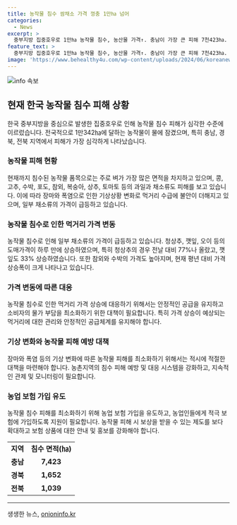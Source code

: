 ```yaml
---
title: 농작물 침수 쌈채소 가격 껑충 1만㏊ 넘어
categories:
  - News
excerpt: >
  중부지방 집중호우로 1만㏊ 농작물 침수, 농산물 가격↑. 충남이 가장 큰 피해 7천423㏊. 벼 7천581㏊로 최대 피해. 상추, 깻잎, 오이 등 가격 1일만에 급등, 청상추는 77% 상승, 깻잎은 33% 올라. 참외와 수박도 22% 상승. 장마와 폭염에 따른 수급 불안으로 먹거리 물가↑ 우려.
feature_text: >
  중부지방 집중호우로 1만㏊ 농작물 침수, 농산물 가격↑. 충남이 가장 큰 피해 7천423㏊. 벼 7천581㏊로 최대 피해. 상추, 깻잎, 오이 등 가격 1일만에 급등, 청상추는 77% 상승, 깻잎은 33% 올라. 참외와 수박도 22% 상승. 장마와 폭염에 따른 수급 불안으로 먹거리 물가↑ 우려.
image: 'https://www.behealthy4u.com/wp-content/uploads/2024/06/koreanews.jpg'
---
```


<p><img src="https://www.behealthy4u.com/wp-content/uploads/2024/06/koreanews.jpg" alt="info 속보" /></p>

<h2 data-ke-size="size26">현재 한국 농작물 침수 피해 상황</h2>

<p data-ke-size="size16">한국 중부지방을 중심으로 발생한 집중호우로 인해 농작물 침수 피해가 심각한 수준에 이르렀습니다. 전국적으로 1만342㏊에 달하는 농작물이 물에 잠겼으며, 특히 충남, 경북, 전북 지역에서 피해가 가장 심각하게 나타났습니다.</p>

<h3>농작물 피해 현황</h3>

<p data-ke-size="size16">현재까지 침수된 농작물 품목으로는 주로 벼가 가장 많은 면적을 차지하고 있으며, 콩, 고추, 수박, 포도, 참외, 복숭아, 상추, 토마토 등의 과일과 채소류도 피해를 보고 있습니다. 이에 따라 장마와 폭염으로 인한 기상상황 변화로 먹거리 수급에 불안이 더해지고 있으며, 일부 채소류의 가격이 급등하고 있습니다.</p>

<h3>농작물 침수로 인한 먹거리 가격 변동</h3>

<p data-ke-size="size16">농작물 침수로 인해 일부 채소류의 가격이 급등하고 있습니다. 청상추, 깻잎, 오이 등의 도매가격이 하루 만에 상승하였으며, 특히 청상추의 경우 전날 대비 77%나 올랐고, 깻잎도 33% 상승하였습니다. 또한 참외와 수박의 가격도 높아지며, 현재 평년 대비 가격 상승폭이 크게 나타나고 있습니다.</p>

<h3>가격 변동에 따른 대응</h3>

<p data-ke-size="size16">농작물 침수로 인한 먹거리 가격 상승에 대응하기 위해서는 안정적인 공급을 유지하고 소비자의 물가 부담을 최소화하기 위한 대책이 필요합니다. 특히 가격 상승이 예상되는 먹거리에 대한 관리와 안정적인 공급체계를 유지해야 합니다.</p>

<h3>기상 변화와 농작물 피해 예방 대책</h3>

<p data-ke-size="size16">장마와 폭염 등의 기상 변화에 따른 농작물 피해를 최소화하기 위해서는 적시에 적절한 대책을 마련해야 합니다. 농촌지역의 침수 피해 예방 및 대응 시스템을 강화하고, 지속적인 관제 및 모니터링이 필요합니다.</p>

<h3>농업 보험 가입 유도</h3>

<p data-ke-size="size16">농작물 침수 피해를 최소화하기 위해 농업 보험 가입을 유도하고, 농업인들에게 적극 보험에 가입하도록 지원이 필요합니다. 농작물 피해 시 보상을 받을 수 있는 제도를 보다 확대하고 보험 상품에 대한 안내 및 홍보를 강화해야 합니다.</p>

<table>
   <tbody>
      <tr>
         <td style="text-align: center; height: 17px;"><b>지역</b></td>
         <td style="text-align: center; height: 17px;"><b>침수 면적(㏊)</b></td>
      </tr>
      <tr>
         <td style="text-align: center; height: 17px;"><b>충남</b></td>
         <td style="text-align: center; height: 17px;"><b>7,423</b></td>
      </tr>
      <tr>
         <td style="text-align: center; height: 17px;"><b>경북</b></td>
         <td style="text-align: center; height: 17px;"><b>1,652</b></td>
      </tr>
      <tr>
         <td style="text-align: center; height: 17px;"><b>전북</b></td>
         <td style="text-align: center; height: 17px;"><b>1,039</b></td>
      </tr>
   </tbody>
</table>

<hr>
생생한 뉴스, <a href="https://onioninfo.kr" rel="dofollow">onioninfo.kr</a>


